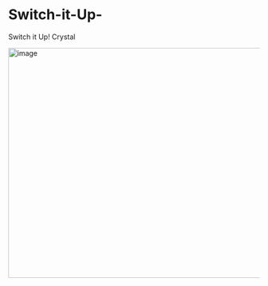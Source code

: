# Switch-it-Up-
Switch it Up! Crystal

<img width="748" height="462" alt="image" src="https://github.com/user-attachments/assets/66709557-a639-48a7-a95b-66ff8a4ddb96" />
